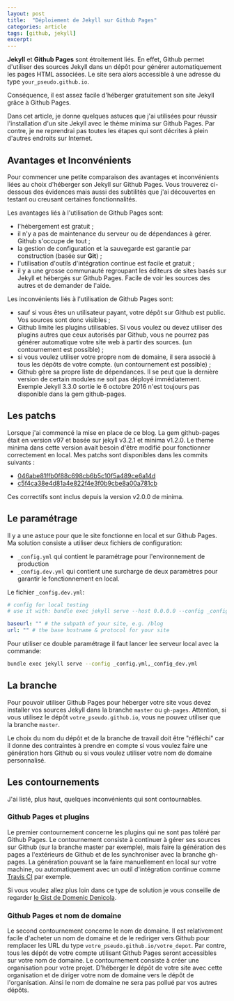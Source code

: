 ```yaml
---
layout: post
title:  "Déploiement de Jekyll sur Github Pages"
categories: article
tags: [github, jekyll]
excerpt:
---
```

__Jekyll__ et __Github Pages__ sont étroitement liés. En effet, Github permet d'utiliser des sources Jekyll dans un dépôt pour générer automatiquement les pages HTML associées. Le site sera alors accessible à une adresse du type `your_pseudo.github.io`.

Conséquence, il est assez facile d'héberger gratuitement son site Jekyll grâce à Github Pages.

Dans cet article, je donne quelques astuces que j'ai utilisées pour réussir l'installation d'un site Jekyll avec le thème minima sur Github Pages. Par contre, je ne reprendrai pas toutes les étapes qui sont décrites à plein d'autres endroits sur Internet.

## Avantages et Inconvénients

Pour commencer une petite comparaison des avantages et inconvénients liées au choix d'héberger son Jekyll sur Github Pages. Vous trouverez ci-dessous des évidences mais aussi des subtilités que j'ai découvertes en testant ou creusant certaines fonctionnalités.

Les avantages liés à l'utilisation de Github Pages sont:

*   l'hébergement est gratuit ;
*   il n'y a pas de maintenance du serveur ou de dépendances à gérer. Github s'occupe de tout ;
*   la gestion de configuration et la sauvegarde est garantie par construction (basée sur __Git__) ;
*   l'utilisation d'outils d'intégration continue est facile et gratuit ;
*   il y a une grosse communauté regroupant les éditeurs de sites basés sur Jekyll et hébergés sur Github Pages. Facile de voir les sources des autres et de demander de l'aide.

Les inconvénients liés à l'utilisation de Github Pages sont:

*   sauf si vous êtes un utilisateur payant, votre dépôt sur Github est public. Vos sources sont donc visibles ;
*   Github limite les plugins utilisables. Si vous voulez ou devez utiliser des plugins autres que ceux autorisés par Github, vous ne pourrez pas générer automatique votre site web à partir des sources. (un contournement est possible) ;
*   si vous voulez utiliser votre propre nom de domaine, il sera associé à tous les dépôts de votre compte. (un contournement est possible) ;
*   Github gère sa propre liste de dépendances. Il se peut que la dernière version de certain modules ne soit pas déployé immédiatement. Exemple Jekyll 3.3.0 sortie le 6 octobre 2016 n'est toujours pas disponible dans la gem github-pages.

## Les patchs

Lorsque j'ai commencé la mise en place de ce blog. La gem github-pages était en version v97 et basée sur jekyll v3.2.1 et minima v1.2.0.
Le theme minima dans cette version avait besoin d'être modifié pour fonctionner correctement en local. Mes patchs sont disponibles dans les commits suivants :

*   [046abe81ffb0f88c698cb6b5c10f5a489ce6a14d](https://github.com/jekyll/minima/pull/46/commits/046abe81ffb0f88c698cb6b5c10f5a489ce6a14d)
*   [c5f4ca38e4d81a4e822f4e3f0b9cbe8a00a781cb](https://github.com/jekyll/minima/pull/46/commits/c5f4ca38e4d81a4e822f4e3f0b9cbe8a00a781cb)

Ces correctifs sont inclus depuis la version v2.0.0 de minima.

## Le paramétrage

Il y a une astuce pour que le site fonctionne en local et sur Github Pages. Ma solution consiste a utiliser deux fichiers de configuration:

*   `_config.yml` qui contient le paramétrage pour l'environnement de production
*   `_config.dev.yml` qui contient une surcharge de deux paramètres pour garantir le fonctionnement en local.

Le fichier `_config.dev.yml`:

```yaml
# config for local testing
# use it with: bundle exec jekyll serve --host 0.0.0.0 --config _config.yml,_config_dev.yml

baseurl: "" # the subpath of your site, e.g. /blog
url: "" # the base hostname & protocol for your site
```

Pour utiliser ce double paramétrage il faut lancer lee serveur local avec la commande:

```bash
bundle exec jekyll serve --config _config.yml,_config_dev.yml
```

## La branche

Pour pouvoir utiliser Github Pages pour héberger votre site vous devez installer vos sources Jekyll dans la branche `master` ou `gh-pages`. Attention, si vous utilisez le dépôt `votre_pseudo.github.io`, vous ne pouvez utiliser que la branche `master`.

Le choix du nom du dépôt et de la branche de travail doit être "réfléchi" car il donne des contraintes à prendre en compte si vous voulez faire une génération hors Github ou si vous voulez utiliser votre nom de domaine personnalisé.

## Les contournements

J'ai listé, plus haut, quelques inconvénients qui sont contournables.

### Github Pages et plugins

Le premier contournement concerne les plugins qui ne sont pas toléré par Github Pages. Le contournement consiste à continuer à gérer ses sources sur Github (sur la branche master par exemple), mais faire la génération des pages a l'extérieurs de Github et de les synchroniser avec la branche gh-pages. La génération pouvant se la faire manuellement en local sur votre machine, ou automatiquement avec un outil d'intégration continue comme [Travis CI](http://travis-ci.org) par exemple.

Si vous voulez allez plus loin dans ce type de solution je vous conseille de regarder [le Gist de Domenic Denicola](https://gist.github.com/domenic/ec8b0fc8ab45f39403dd).

### Github Pages et nom de domaine
Le second contournement concerne le nom de domaine. Il est relativement facile d'acheter un nom de domaine et de le rediriger vers Github pour remplacer les URL du type `votre_pseudo.github.io/votre_depot`. Par contre, tous les dépôt de votre compte utilisant Github Pages seront accessibles sur votre nom de domaine. Le contournement consiste à créer une organisation pour votre projet. D'héberger le dépôt de votre site avec cette organisation et de diriger votre nom de domaine vers le dépôt de l'organisation. Ainsi le nom de domaine ne sera pas pollué par vos autres dépôts.

